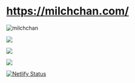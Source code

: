 # https://milchchan.com/

![milchchan](https://user-images.githubusercontent.com/246691/216804336-207cfe46-ea99-4b24-ab04-e56333a3d411.png)

![](https://github.com/milchchan/milchchan.github.io/workflows/Azure%20Static%20Web%20Apps%20CI%2FCD/badge.svg)

![](https://github.com/milchchan/milchchan.github.io/workflows/Deploy%20to%20Firebase%20Hosting%20on%20merge/badge.svg)

![](https://github.com/milchchan/milchchan.github.io/workflows/Netlify/badge.svg)

[![Netlify Status](https://api.netlify.com/api/v1/badges/6ecd0ddc-6184-4fb3-b7c7-d84ac4c33bb7/deploy-status)](https://app.netlify.com/sites/milchchan/deploys)
